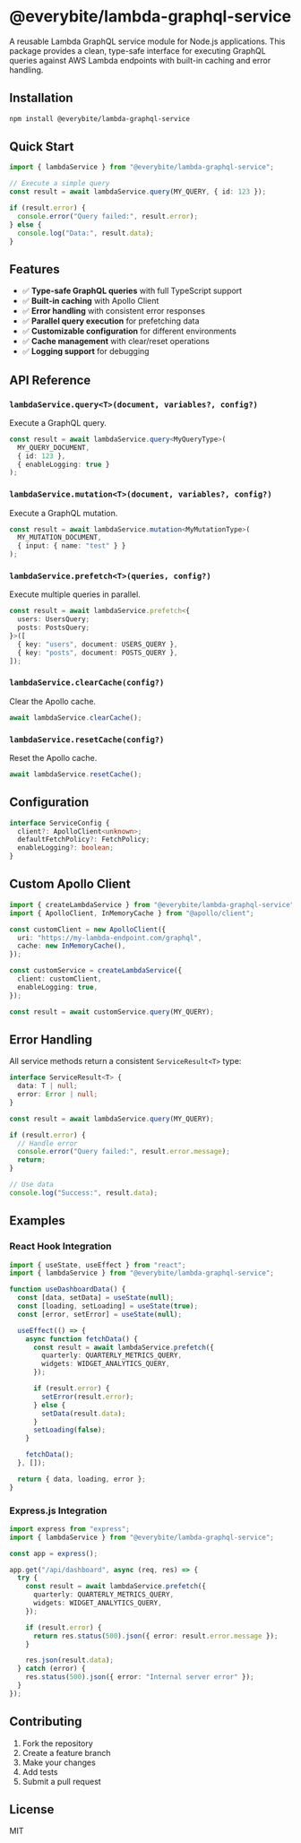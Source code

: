 # @everybite/lambda-graphql-service

A reusable Lambda GraphQL service module for Node.js applications. This package provides a clean, type-safe interface for executing GraphQL queries against AWS Lambda endpoints with built-in caching and error handling.

## Installation

```bash
npm install @everybite/lambda-graphql-service
```

## Quick Start

```typescript
import { lambdaService } from "@everybite/lambda-graphql-service";

// Execute a simple query
const result = await lambdaService.query(MY_QUERY, { id: 123 });

if (result.error) {
  console.error("Query failed:", result.error);
} else {
  console.log("Data:", result.data);
}
```

## Features

- ✅ **Type-safe GraphQL queries** with full TypeScript support
- ✅ **Built-in caching** with Apollo Client
- ✅ **Error handling** with consistent error responses
- ✅ **Parallel query execution** for prefetching data
- ✅ **Customizable configuration** for different environments
- ✅ **Cache management** with clear/reset operations
- ✅ **Logging support** for debugging

## API Reference

### `lambdaService.query<T>(document, variables?, config?)`

Execute a GraphQL query.

```typescript
const result = await lambdaService.query<MyQueryType>(
  MY_QUERY_DOCUMENT,
  { id: 123 },
  { enableLogging: true }
);
```

### `lambdaService.mutation<T>(document, variables?, config?)`

Execute a GraphQL mutation.

```typescript
const result = await lambdaService.mutation<MyMutationType>(
  MY_MUTATION_DOCUMENT,
  { input: { name: "test" } }
);
```

### `lambdaService.prefetch<T>(queries, config?)`

Execute multiple queries in parallel.

```typescript
const result = await lambdaService.prefetch<{
  users: UsersQuery;
  posts: PostsQuery;
}>([
  { key: "users", document: USERS_QUERY },
  { key: "posts", document: POSTS_QUERY },
]);
```

### `lambdaService.clearCache(config?)`

Clear the Apollo cache.

```typescript
await lambdaService.clearCache();
```

### `lambdaService.resetCache(config?)`

Reset the Apollo cache.

```typescript
await lambdaService.resetCache();
```

## Configuration

```typescript
interface ServiceConfig {
  client?: ApolloClient<unknown>;
  defaultFetchPolicy?: FetchPolicy;
  enableLogging?: boolean;
}
```

## Custom Apollo Client

```typescript
import { createLambdaService } from "@everybite/lambda-graphql-service";
import { ApolloClient, InMemoryCache } from "@apollo/client";

const customClient = new ApolloClient({
  uri: "https://my-lambda-endpoint.com/graphql",
  cache: new InMemoryCache(),
});

const customService = createLambdaService({
  client: customClient,
  enableLogging: true,
});

const result = await customService.query(MY_QUERY);
```

## Error Handling

All service methods return a consistent `ServiceResult<T>` type:

```typescript
interface ServiceResult<T> {
  data: T | null;
  error: Error | null;
}
```

```typescript
const result = await lambdaService.query(MY_QUERY);

if (result.error) {
  // Handle error
  console.error("Query failed:", result.error.message);
  return;
}

// Use data
console.log("Success:", result.data);
```

## Examples

### React Hook Integration

```typescript
import { useState, useEffect } from "react";
import { lambdaService } from "@everybite/lambda-graphql-service";

function useDashboardData() {
  const [data, setData] = useState(null);
  const [loading, setLoading] = useState(true);
  const [error, setError] = useState(null);

  useEffect(() => {
    async function fetchData() {
      const result = await lambdaService.prefetch({
        quarterly: QUARTERLY_METRICS_QUERY,
        widgets: WIDGET_ANALYTICS_QUERY,
      });

      if (result.error) {
        setError(result.error);
      } else {
        setData(result.data);
      }
      setLoading(false);
    }

    fetchData();
  }, []);

  return { data, loading, error };
}
```

### Express.js Integration

```typescript
import express from "express";
import { lambdaService } from "@everybite/lambda-graphql-service";

const app = express();

app.get("/api/dashboard", async (req, res) => {
  try {
    const result = await lambdaService.prefetch({
      quarterly: QUARTERLY_METRICS_QUERY,
      widgets: WIDGET_ANALYTICS_QUERY,
    });

    if (result.error) {
      return res.status(500).json({ error: result.error.message });
    }

    res.json(result.data);
  } catch (error) {
    res.status(500).json({ error: "Internal server error" });
  }
});
```

## Contributing

1. Fork the repository
2. Create a feature branch
3. Make your changes
4. Add tests
5. Submit a pull request

## License

MIT
